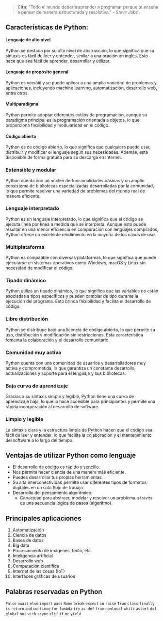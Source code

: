 > **Cita:** "Todo el mundo debería aprender a programar porque te enseña a pensar de manera estructurada y resolutiva." *- Steve Jobs*

## Características de Python:

#### Lenguaje de alto nivel

Python se destaca por su alto nivel de abstracción, lo que significa que su sintaxis es fácil de leer y entender, similar a una oración en inglés. Esto hace que sea fácil de aprender, desarrollar y utilizar.

#### Lenguaje de propósito general

Python es versátil y se puede aplicar a una amplia variedad de problemas y aplicaciones, incluyendo machine learning, automatización, desarrollo web, entre otros.

#### Multiparadigma

Python permite adoptar diferentes estilos de programación, aunque su paradigma principal es la programación orientada a objetos, lo que proporciona flexibilidad y modularidad en el código.

#### Código abierto

Python es de código abierto, lo que significa que cualquiera puede usar, distribuir y modificar el lenguaje según sus necesidades. Además, está disponible de forma gratuita para su descarga en Internet.

### Extensible y modular
Python cuenta con un núcleo de funcionalidades básicas y un amplio ecosistema de bibliotecas especializadas desarrolladas por la comunidad, lo que permite resolver una variedad de problemas del mundo real de manera eficiente.

### Lenguaje interpretado
Python es un lenguaje interpretado, lo que significa que el código se ejecuta línea por línea a medida que se interpreta. Aunque esto puede resultar en una menor eficiencia en comparación con lenguajes compilados, Python ofrece un excelente rendimiento en la mayoría de los casos de uso.

### Multiplataforma
Python es compatible con diversas plataformas, lo que significa que puede ejecutarse en sistemas operativos como Windows, macOS y Linux sin necesidad de modificar el código.

### Tipado dinámico
Python utiliza un tipado dinámico, lo que significa que las variables no están asociadas a tipos específicos y pueden cambiar de tipo durante la ejecución del programa. Esto brinda flexibilidad y facilita el desarrollo de código.

### Libre distribución
Python se distribuye bajo una licencia de código abierto, lo que permite su uso, distribución y modificación sin restricciones. Esta característica fomenta la colaboración y el desarrollo comunitario.

### Comunidad muy activa
Python cuenta con una comunidad de usuarios y desarrolladores muy activa y comprometida, lo que garantiza un constante desarrollo, actualizaciones y soporte para el lenguaje y sus bibliotecas.

### Baja curva de aprendizaje
Gracias a su sintaxis simple y legible, Python tiene una curva de aprendizaje baja, lo que lo hace accesible para principiantes y permite una rápida incorporación al desarrollo de software.

### Limpio y legible
La sintaxis clara y la estructura limpia de Python hacen que el código sea fácil de leer y entender, lo que facilita la colaboración y el mantenimiento del software a lo largo del tiempo.

## Ventajas de utilizar Python como lenguaje
- El desarrollo de código es rápido y sencillo.
- Nos permite hacer ciencia de una manera más eficiente.
- Puedes desarrollar tus propias herramientas.
- Su alta interconectividad permite usar diferentes tipos de formatos digitales en un solo flujo de trabajo.
- Desarrollo del pensamiento algorítmico:
  - Capacidad para abstraer, modelar y resolver un problema a través de una secuencia lógica de pasos (algoritmo).

## Principales aplicaciones
1. Automatización
2. Ciencia de datos
3. Bases de datos
4. Big data
5. Procesamiento de imágenes, texto, etc.
6. Inteligencia artificial
7. Desarrollo web
8. Computación científica
9. Internet de las cosas (IoT)
10. Interfaces gráficas de usuarios

## Palabras reservadas en Python
```False``` ```await``` ```else``` ```import``` ```pass``` ```None``` ```break``` ```except``` ```in``` ```raise``` ```True``` ```class``` ```finally``` ```is``` ```return``` ```and``` ```continue``` ```for``` ```lambda``` ```try``` ```as def``` ```from``` ```nonlocal``` ```while``` ```assert``` ```del``` ```global``` ```not``` ```with``` ```async``` ```elif``` ```if``` ```or``` ```yield```
